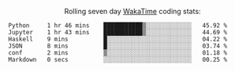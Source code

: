 <!--<p align="center">
  <img width="auto" src ="https://github-readme-stats.vercel.app/api/top-langs/?username=syrkis&layout=compact&hide_border=true&theme=darcula&bg_color=00000000&langs_count=6&hide=jupyter%20notebook,JavaScript,HTML" width = 400>
      <img src ="https://github-readme-streak-stats.herokuapp.com?user=syrkis&theme=darcula&hide_border=true&background=FFFFFF00" width = 400>

</p>-->
<p align="center">Rolling seven day <a href='https://wakatime.com/'> WakaTime</a> coding stats:</p>
<!--START_SECTION:waka-->

```text
Python     1 hr 46 mins    ███████████▒░░░░░░░░░░░░░   45.92 %
Jupyter    1 hr 43 mins    ███████████▒░░░░░░░░░░░░░   44.69 %
Haskell    9 mins          █░░░░░░░░░░░░░░░░░░░░░░░░   04.22 %
JSON       8 mins          █░░░░░░░░░░░░░░░░░░░░░░░░   03.74 %
conf       2 mins          ▒░░░░░░░░░░░░░░░░░░░░░░░░   01.18 %
Markdown   0 secs          ░░░░░░░░░░░░░░░░░░░░░░░░░   00.25 %
```

<!--END_SECTION:waka-->
